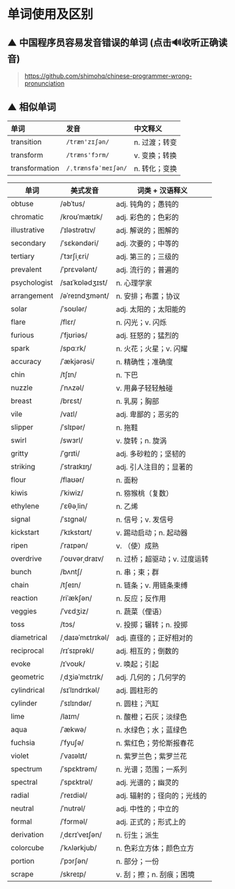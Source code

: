 # 单词使用及区别



## ▲ 中国程序员容易发音错误的单词 (点击🔊收听正确读音)
> https://github.com/shimohq/chinese-programmer-wrong-pronunciation




## ▲ 相似单词

|   单词   |  发音   |   中文释义   |
| :--- | :--- | :------- |
| transition     |  `/træn'zɪʃən/`     |  n. 过渡；转变   |
| transform      | `/træns'fɔrm/`      |  v. 变换；转换   |
| transformation | `/ˌtrænsfəˈmeɪʃən/` |  n. 转化；变换   |







| 单词         | 美式发音   | 词类 + 汉语释义    |
| -------- | ----------- | ---------- |
| obtuse        | /əbˈtus/             | adj. 钝角的；愚钝的     |
| chromatic     | /kroʊˈmætɪk/         | adj. 彩色的；色彩的     |
| illustrative  | /ˈɪləstrətɪv/        | adj. 解说的；图解的     |
| secondary     | /ˈsɛkəndəri/         | adj. 次要的；中等的     |
| tertiary      | /ˈtɜrʃiˌɛri/         | adj. 第三的；三级的     |
| prevalent     | /ˈprɛvələnt/         | adj. 流行的；普遍的     |
| psychologist  | /saɪˈkɒlədʒɪst/      | n. 心理学家         |
| arrangement   | /əˈreɪndʒmənt/       | n. 安排；布置；协议    |
| solar         | /ˈsoʊlər/            | adj. 太阳的；太阳能的  |
| flare         | /flɛr/               | n. 闪光；v. 闪烁      |
| furious       | /ˈfjʊriəs/           | adj. 狂怒的；猛烈的    |
| spark         | /spɑːrk/            | n. 火花；火星；v. 闪耀 |
| accuracy      | /ˈækjərəsi/         | n. 精确性；准确度     |
| chin          | /tʃɪn/              | n. 下巴        |
| nuzzle         | /ˈnʌzəl/          | v. 用鼻子轻轻触碰     |
| breast         | /brɛst/           | n. 乳房；胸部         |
| vile           | /vaɪl/            | adj. 卑鄙的；恶劣的   |
| slipper        | /ˈslɪpər/         | n. 拖鞋        |
| swirl          | /swɜrl/           | v. 旋转；n. 旋涡      |
| gritty         | /ˈɡrɪti/          | adj. 多砂粒的；坚韧的 |
| striking       | /ˈstraɪkɪŋ/       | adj. 引人注目的；显著的 |
| flour          | /flaʊər/          | n. 面粉        |
| kiwis          | /ˈkiwiz/          | n. 猕猴桃（复数）          |
| ethylene       | /ˈɛθəˌlin/        | n. 乙烯             |
| signal         | /ˈsɪɡnəl/         | n. 信号；v. 发信号          |
| kickstart      | /ˈkɪkstɑrt/       | v. 踢动启动；n. 起动器     |
| ripen          | /ˈraɪpən/         | v. （使）成熟             |
| overdrive      | /ˈoʊvərˌdraɪv/    | n. 过桥；超驱动；v. 过度运转 |
| bunch          | /bʌntʃ/           | n. 串；束；群             |
| chain          | /tʃeɪn/           | n. 链条；v. 用链条束缚      |
| reaction       | /riˈækʃən/        | n. 反应；反作用            |
| veggies        | /ˈvɛdʒiz/         | n. 蔬菜（俚语）            |
| toss           | /tɔs/             | v. 投掷；辗转；n. 投掷     |
| diametrical    | /ˌdaɪəˈmɛtrɪkəl/  | adj. 直径的；正好相对的    |
| reciprocal     | /rɪˈsɪprəkl/      | adj. 相互的；倒数的        |
| evoke          | /ɪˈvoʊk/          | v. 唤起；引起             |
| geometric      | /ˌdʒiəˈmɛtrɪk/    | adj. 几何的；几何学的      |
| cylindrical   | /sɪˈlɪndrɪkəl/     | adj. 圆柱形的            |
| cylinder      | /ˈsɪlɪndər/        | n. 圆柱；汽缸             |
| lime          | /laɪm/             | n. 酸橙；石灰；淡绿色      |
| aqua          | /ˈækwə/            | n. 水绿色；水；蓝绿色      |
| fuchsia       | /ˈfyuʃə/           | n. 紫红色；劳伦斯报春花    |
| violet        | /ˈvaɪəlɪt/         | n. 紫罗兰色；紫罗兰花      |
| spectrum      | /ˈspɛktrəm/        | n. 光谱；范围；一系列      |
| spectral      | /ˈspɛktrəl/        | adj. 光谱的；幽灵的       |
| radial        | /ˈreɪdiəl/         | adj. 辐射的；径向的；光线的 |
| neutral       | /ˈnutrəl/          | adj. 中性的；中立的       |
| formal        | /ˈfɔrməl/          | adj. 正式的；形式上的      |
| derivation    | /ˌdɛrɪˈveɪʃən/     | n. 衍生；派生             |
| colorcube     | /ˈkʌlərkjub/       | n. 色彩立方体；颜色立方     |
| portion       | /ˈpɔrʃən/          | n. 部分；一份             |
| scrape        | /skreɪp/           | v. 刮；擦；n. 刮痕；困境   |

